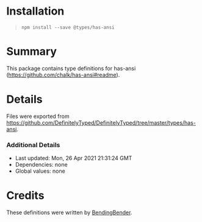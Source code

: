 # Installation
> `npm install --save @types/has-ansi`

# Summary
This package contains type definitions for has-ansi (https://github.com/chalk/has-ansi#readme).

# Details
Files were exported from https://github.com/DefinitelyTyped/DefinitelyTyped/tree/master/types/has-ansi.

### Additional Details
 * Last updated: Mon, 26 Apr 2021 21:31:24 GMT
 * Dependencies: none
 * Global values: none

# Credits
These definitions were written by [BendingBender](https://github.com/BendingBender).
